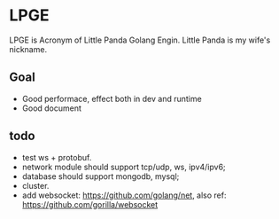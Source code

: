 # LPGE

LPGE is Acronym of Little Panda Golang Engin. Little Panda is my wife's nickname.

## Goal

+ Good performace, effect both in dev and runtime
+ Good document

## todo

+ test ws + protobuf.
+ network module should support tcp/udp, ws, ipv4/ipv6;
+ database should support mongodb, mysql;
+ cluster.
+ add websocket: https://github.com/golang/net, also ref: https://github.com/gorilla/websocket
